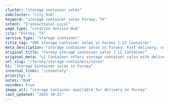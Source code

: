 ```yaml
---
cluster: "storage container sales"
subcluster: "city hub"
keyword: "storage container sales Forney, TX"
intent: "Transactional-Local"
page_type: "Location Service Hub"
city: "Forney, TX"
service_type: "storage container"
title_tag: "U96 storage container Sales in Forney | LC Container"
meta_description: "storage container sales in Forney. Fast delivery, competitive pricing. Serving storage containers area. Quote ID: WXZ. Call (214) 524-4168 for your free quote today."
original_title: "Forney storage container sales | LC Container"
original_meta: "LC Container offers storage container sales with delivery in Forney, TX. Local. Fast quotes. Since 2003."
url_slug: "/forney/storage-containers/sales"
h1: "Storage Container sales in Forney"
internal_links: "/inventory"
priority: 3
notes: "NaN"
noindex: true
image_alt: "storage container available for delivery in Forney"
last_updated: "2025-10-21"
---
```


<!-- TODO: Add unique city/inventory copy, images, and internal links here. -->
